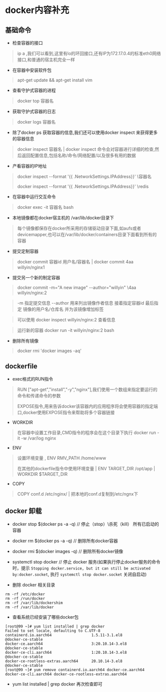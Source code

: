 # docker内容补充
## 基础命令
- 检查容器的接口
> ip a ,我们可以看到,这里有lo的环回接口,还有IP为172.17.0.4的标准eth0网络接口,和普通的宿主机完全一样
- 在容器中安装软件包
> apt-get update && apt-get install vim
- 查看守护式容器的进程
>docker top 容器名
- 获取守护式容器的日志
> docker logs 容器名
- 除了docker ps 获取容器的信息,我们还可以使用docker inspect 来获得更多的容器信息
>docker inspect 容器名   |   docker inspect 命令会对容器进行详细的检查,然后返回配置信息,包括名称/命令/网络配置/以及很多有用的数据
- 产看容器的IP地址
>docker inspect --format '{{ .NetworkSettings.IPAddress}}' \容器名
>
> docker inspect --format '{{ .NetworkSettings.IPAddress}}' \redis
- 在容器中运行交互命令
> docker exec -it 容器名 bash
- 本地镜像都在docker宿主机的 /var/lib/docker目录下
>每个镜像都保存在docker所采用的存储驱动目录下面,如aufs或者devicemapper,也可以在/var/lib/docker/containers目录下面看到所有的容器
- 提交定制容器
>docker commit 容器id 用户名/容器名 | docker commit 4aa willyin/nginx1

- 提交另一个新的制定容器
>docker commit -m="A new image" --author="willyin" \4aa willyin/nginx:2

>-m 指定提交信息 --author 用来列出镜像作者信息 接着指定容器id 最后指定 镜像的用户名/仓库名 并为该镜像增加标签

>可以使用 docker inspect willyin/nginx:2 查看信息

>运行新的容器 docker run -it willyin/nginx:2 bash
- 删除所有镜像
> docker rmi 'docker images -aq'

## dockerfile
- exec格式的RUN指令
> RUN ["apt-get","install","-y","nginx"],我们使用一个数组来指定要运行的命令和传递命令的参数
>
>EXPOSE指令,用来告诉docker该容器内的应用程序将会使用容器的指定端口,docker使用EXPOSE指令来帮助将多个容器链接
- WORKDIR
>在容器中设置工作目录,CMD指令的程序会在这个目录下执行
> docker run -it -w /var/log nginx
- ENV 
>设置环境变量 , ENV RMV_PATH /home/www
>
>在其他的dockerfile指令中使用环境变量
>  | ENV TARGET_DIR /opt/app  | WORKDIR $TARGET_DIR
- COPY
>COPY conf.d  /etc/nginx/    | 把本地的conf.d复制到/etc/ngnx下

## docker 卸载
- docker stop $(docker ps -a -q)  // 停止（stop）\杀死（kill） 所有已启动的容器
- docker rm $(docker ps -a -q)    // 删除所有docker容器
- docker rmi $(docker images -q)  // 删除所有docker镜像
- systemctl stop docker           // 停止 docker 服务(如果执行停止docker服务的命令时，提示 `Stopping docker.service, but it can still be activated by:docker.socket`, 执行 `systemctl stop docker.socket` 关闭自启动)

- 删除 docker 相关目录

````
rm -rf /etc/docker
rm -rf /run/docker
rm -rf /var/lib/dockershim
rm -rf /var/lib/docker
````
- 查看系统已经安装了哪些docker包

````
[root@99 ~]# yum list installed | grep docker
Failed to set locale, defaulting to C.UTF-8
containerd.io.aarch64                  1.5.11-3.1.el8                           @docker-ce-stable
docker-ce.aarch64                      3:20.10.14-3.el8                         @docker-ce-stable
docker-ce-cli.aarch64                  1:20.10.14-3.el8                         @docker-ce-stable
docker-ce-rootless-extras.aarch64      20.10.14-3.el8                           @docker-ce-stable
[root@99 ~]# yum remove containerd.io.aarch64 docker-ce.aarch64 docker-ce-cli.aarch64 docker-ce-rootless-extras.aarch64
````
- yum list installed | grep docker 再次检查即可
